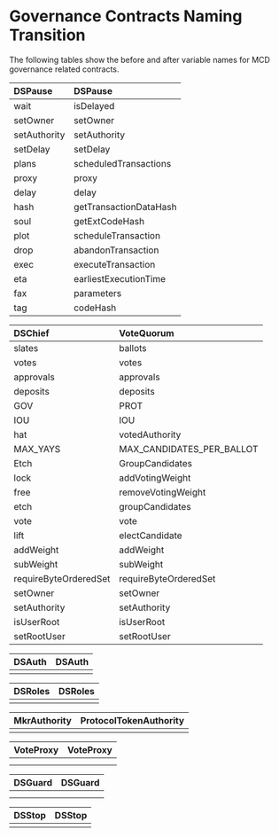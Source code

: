# Governance Contracts Naming Transition

The following tables show the before and after variable names for MCD governance related contracts.

| DSPause | DSPause |
| :--- | :--- |
| wait | isDelayed |
| setOwner | setOwner |
| setAuthority | setAuthority |
| setDelay | setDelay |
| plans | scheduledTransactions |
| proxy | proxy |
| delay | delay |
| hash | getTransactionDataHash |
| soul | getExtCodeHash |
| plot | scheduleTransaction |
| drop | abandonTransaction |
| exec | executeTransaction |
| eta | earliestExecutionTime |
| fax | parameters |
| tag | codeHash |

| DSChief | VoteQuorum |
| :--- | :--- |
| slates | ballots |
| votes | votes |
| approvals | approvals |
| deposits | deposits |
| GOV | PROT |
| IOU | IOU |
| hat | votedAuthority |
| MAX\_YAYS | MAX\_CANDIDATES\_PER\_BALLOT |
| Etch | GroupCandidates |
| lock | addVotingWeight |
| free | removeVotingWeight |
| etch | groupCandidates |
| vote | vote |
| lift | electCandidate |
| addWeight | addWeight |
| subWeight | subWeight |
| requireByteOrderedSet | requireByteOrderedSet |
| setOwner | setOwner |
| setAuthority | setAuthority |
| isUserRoot | isUserRoot |
| setRootUser | setRootUser |

| DSAuth | DSAuth |
| :--- | :--- |
|  |  |

| DSRoles | DSRoles |
| :--- | :--- |
|  |  |

| MkrAuthority | ProtocolTokenAuthority |
| :--- | :--- |
|  |  |

| VoteProxy | VoteProxy |
| :--- | :--- |
|  |  |
|  |  |

| DSGuard | DSGuard |
| :--- | :--- |
|  |  |
|  |  |

| DSStop | DSStop |
| :--- | :--- |
|  |  |

